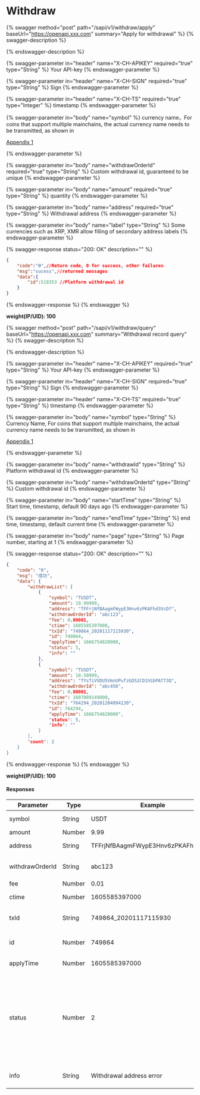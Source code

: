 # Withdraw

{% swagger method="post" path="/sapi/v1/withdraw/apply" baseUrl="https://openapi.xxx.com" summary="Apply for withdrawal" %}
{% swagger-description %}

{% endswagger-description %}

{% swagger-parameter in="header" name="X-CH-APIKEY" required="true" type="String" %}
Your API-key
{% endswagger-parameter %}

{% swagger-parameter in="header" name="X-CH-SIGN" required="true" type="String" %}
Sign
{% endswagger-parameter %}

{% swagger-parameter in="header" name="X-CH-TS" required="true" type="Integer" %}
timestamp
{% endswagger-parameter %}

{% swagger-parameter in="body" name="symbol" %}
currency name，For coins that support multiple mainchains, the actual currency name needs to be transmitted, as shown in 

[Appendix 1](appendix-1.md)


{% endswagger-parameter %}

{% swagger-parameter in="body" name="withdrawOrderId" required="true" type="String" %}
Custom withdrawal id, guaranteed to be unique
{% endswagger-parameter %}

{% swagger-parameter in="body" name="amount" required="true" type="String" %}
quantity
{% endswagger-parameter %}

{% swagger-parameter in="body" name="address" required="true" type="String" %}
Withdrawal address
{% endswagger-parameter %}

{% swagger-parameter in="body" name="label" type="String" %}
Some currencies such as XRP, XMR allow filling of secondary address labels
{% endswagger-parameter %}

{% swagger-response status="200: OK" description="" %}
```json
{
    "code":"Ѳ",//Return code, 0 for success, other failures
    "msg":"sucess",//returned messages
    "data":{
        "id":518353 //Platform withdrawal id
    }
}
```
{% endswagger-response %}
{% endswagger %}

**weight(IP/UID): 100**

{% swagger method="post" path="/sapi/v1/withdraw/query" baseUrl="https://openapi.xxx.com" summary="Withdrawal record query" %}
{% swagger-description %}

{% endswagger-description %}

{% swagger-parameter in="header" name="X-CH-APIKEY" required="true" type="String" %}
Your API-key
{% endswagger-parameter %}

{% swagger-parameter in="header" name="X-CH-SIGN" required="true" type="String" %}
Sign
{% endswagger-parameter %}

{% swagger-parameter in="header" name="X-CH-TS" required="true" type="String" %}
timestamp
{% endswagger-parameter %}

{% swagger-parameter in="body" name="symbol" type="String" %}
Currency Name, For coins that support multiple mainchains, the actual currency name needs to be transmitted, as shown in 

[Appendix 1](appendix-1.md)


{% endswagger-parameter %}

{% swagger-parameter in="body" name="withdrawId" type="String" %}
Platform withdrawal id
{% endswagger-parameter %}

{% swagger-parameter in="body" name="withdrawOrderId" type="String" %}
Custom withdrawal id
{% endswagger-parameter %}

{% swagger-parameter in="body" name="startTime" type="String" %}
Start time, timestamp, default 90 days ago
{% endswagger-parameter %}

{% swagger-parameter in="body" name="endTime" type="String" %}
end time, timestamp, default current time
{% endswagger-parameter %}

{% swagger-parameter in="body" name="page" type="String" %}
Page number, starting at 1
{% endswagger-parameter %}

{% swagger-response status="200: OK" description="" %}
```json
{
    "code": "0",
    "msg": "成功",
    "data": {
        "withdrawList": [
            {
                "symbol": "TUSDT",
                "amount": 19.99999,
                "address": "TFFrjNfBAagmFWypE3Hnv6zPKAFhd3VcDf",
                "withdrawOrderId": "abc123",
                "fee": 0.00001,
                "ctime": 1605585397000,
                "txId": "749864_20201117115930",
                "id": 749864,
                "applyTime": 1666754820000,
                "status": 5,
                "info": ""
            },
            {
                "symbol": "TUSDT",
                "amount": 10.50999,
                "address": "TYsTiVVDU5VmnUPufzGD52CD1hSbPATT3Q",
                "withdrawOrderId": "abc456",
                "fee": 0.00001,
                "ctime": 1607089149000,
                "txId": "764294_20201204094130",
                "id": 764294,
                "applyTime": 1666754820000",
                "status": 5,
                "info": ""
            }
        ],
        "count": 2
    }
}
```
{% endswagger-response %}
{% endswagger %}

**weight(IP/UID): 100**

#### Responses

| Parameter       | Type   | Example                            | Remark                                                                                                                |
| --------------- | ------ | ---------------------------------- | --------------------------------------------------------------------------------------------------------------------- |
| symbol          | String | USDT                               | Withdrawal currency                                                                                                   |
| amount          | Number | 9.99                               | quantity                                                                                                              |
| address         | String | TFFrjNfBAagmFWypE3Hnv6zPKAFhd3VcDf | Withdrawal address                                                                                                    |
| withdrawOrderId | String | abc123                             | Custom withdrawal id                                                                                                  |
| fee             | Number | 0.01                               | fee                                                                                                                   |
| ctime           | Number | 1605585397000                      | creation time                                                                                                         |
| txId            | String | 749864\_20201117115930             | Withdrawal transaction id                                                                                             |
| id              | Number | 749864                             | Platform withdrawal id                                                                                                |
| applyTime       | Number | 1605585397000                      | On-chain time                                                                                                         |
| status          | Number | 2                                  | Withdrawal status, 0-unapproved, 1-approved, 2-approved rejected, 3-payment, 4-payment failed, 5-completed, 6-revoked |
| info            | String | Withdrawal address error           | Review rejection reasons                                                                                              |
